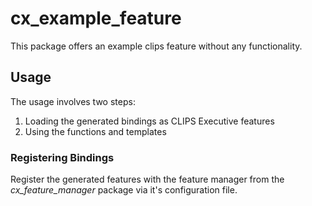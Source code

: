 # cx_example_feature
This package offers an example clips feature without any functionality.

## Usage
The usage involves two steps:
1. Loading the generated bindings as CLIPS Executive features
2. Using the functions and templates

### Registering Bindings
Register the generated features with the feature manager from the *cx_feature_manager* package via it's configuration file.
